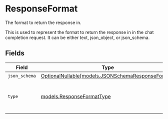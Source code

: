 # ResponseFormat

The format to return the response in.

This is used to represent the format to return the response in in the chat completion request.
It can be either text, json_object, or json_schema.


## Fields

| Field                                                                                      | Type                                                                                       | Required                                                                                   | Description                                                                                |
| ------------------------------------------------------------------------------------------ | ------------------------------------------------------------------------------------------ | ------------------------------------------------------------------------------------------ | ------------------------------------------------------------------------------------------ |
| `json_schema`                                                                              | [OptionalNullable[models.JSONSchemaResponseFormat]](../models/jsonschemaresponseformat.md) | :heavy_minus_sign:                                                                         | N/A                                                                                        |
| `type`                                                                                     | [models.ResponseFormatType](../models/responseformattype.md)                               | :heavy_check_mark:                                                                         | The format to return the response in.                                                      |
